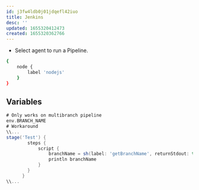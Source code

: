 ```yaml
---
id: j3fw4ldb0j01jdqefl42iuo
title: Jenkins
desc: ''
updated: 1655320412473
created: 1655320362766
---
```


- Select agent to run a Pipeline.
  
```bash
{
    node {
        label 'nodejs'
    }
}
```

## Variables

```groovy
# Only works on multibranch pipeline
env.BRANCH_NAME
# Workaround
\\...
stage('Test') {
        steps {
            script {
                branchName = sh(label: 'getBranchName', returnStdout: true, script: 'git rev-parse --abbrev-ref HEAD').trim()
                println branchName
            }   
        }
      } 
\\...
```